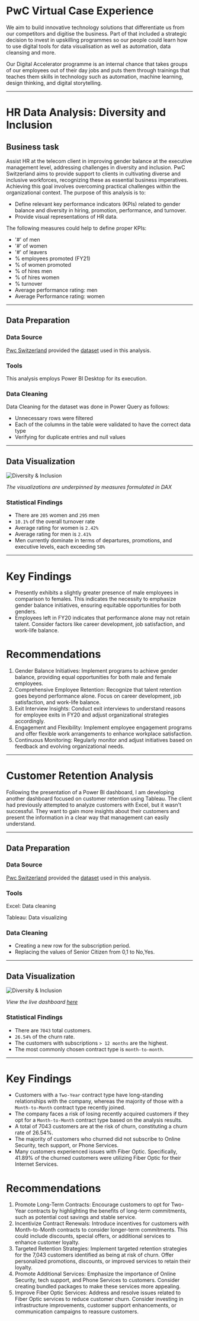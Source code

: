 # PwC Virtual Case Experience
We aim to build innovative technology solutions that differentiate us from our competitors and digitise the business. Part of that included a strategic decision to invest in upskilling programmes so our people could learn how to use digital tools for data visualisation as well as automation, data cleansing and more.

Our Digital Accelerator programme is an internal chance that takes groups of our employees out of their day jobs and puts them through trainings that teaches them skills in technology such as automation, machine learning, design thinking, and digital storytelling.

---
# HR Data Analysis: Diversity and Inclusion

## Business task
Assist HR at the telecom client in improving gender balance at the executive management level, addressing challenges in diversity and inclusion. PwC Switzerland aims to provide support to clients in cultivating diverse and inclusive workforces, recognizing these as essential business imperatives. Achieving this goal involves overcoming practical challenges within the organizational context. The purpose of this analysis is to:
- Define relevant key performance indicators (KPIs) related to gender balance and diversity in hiring, promotion, performance, and turnover.
- Provide visual representations of HR data.

The following measures could help to define proper KPIs:
- '#' of men
- '#' of women
- '#' of leavers
- % employees promoted (FY21)
- % of women promoted
- % of hires men
- % of hires women
- % turnover 
- Average performance rating: men
- Average Performance rating: women

---

## Data Preparation

### Data Source

[Pwc Switzerland](https://www.pwc.ch/en/careers-with-pwc/students/virtual-case-experience.html) provided the [dataset](https://github.com/restianggr/Data-Analytics-Virtual-Case/blob/main/Diversity%20%26%20Inclusion/03%20Diversity-Inclusion-Dataset.xlsx) used in this analysis.


### Tools

This analysis employs Power BI Desktop for its execution.


### Data Cleaning

Data Cleaning for the dataset was done in Power Query as follows:
- Unnecessary rows were filtered
- Each of the columns in the table were validated to have the correct data type
- Verifying for duplicate entries and null values

---


## Data Visualization

![Diversity & Inclusion](Diversity%20%26%20Inclusion/Diversity%20%26%20Inclusion.png)

*The visualizations are underpinned by measures formulated in DAX*

### Statistical Findings

- There are ` 205 ` women and ` 295 ` men
- ` 10.1% ` of the overall turnover rate
- Average rating for women is ` 2.42% ` 
- Average rating for men is ` 2.41% `
- Men currently dominate in terms of departures, promotions, and executive levels, each exceeding ` 50% `

---

# Key Findings

- Presently exhibits a slightly greater presence of male employees in comparison to females. This indicates the necessity to emphasize gender balance initiatives, ensuring equitable opportunities for both genders.
- Employees left in FY20 indicates that performance alone may not retain talent. Consider factors like career development, job satisfaction, and work-life balance.

# Recommendations

1. Gender Balance Initiatives: Implement programs to achieve gender balance, providing equal opportunities for both male and female employees.
2. Comprehensive Employee Retention: Recognize that talent retention goes beyond performance alone. Focus on career development, job satisfaction, and work-life balance.
3. Exit Interview Insights: Conduct exit interviews to understand reasons for employee exits in FY20 and adjust organizational strategies accordingly.
4. Engagement and Flexibility: Implement employee engagement programs and offer flexible work arrangements to enhance workplace satisfaction.
5. Continuous Monitoring: Regularly monitor and adjust initiatives based on feedback and evolving organizational needs.
   
---

# Customer Retention Analysis
Following the presentation of a Power BI dashboard, I am developing another dashboard focused on customer retention using Tableau. The client had previously attempted to analyze customers with Excel, but it wasn't successful. They want to gain more insights about their customers and present the information in a clear way that management can easily understand.

---

## Data Preparation

### Data Source

[Pwc Switzerland](https://www.pwc.ch/en/careers-with-pwc/students/virtual-case-experience.html) provided the [dataset](https://github.com/restianggr/Data-Analytics-Virtual-Case/blob/main/Customer%20Retention/02%20Churn-Dataset%20(1).xlsx) used in this analysis.


### Tools

Excel: Data cleaning

Tableau: Data visualizing

### Data Cleaning

- Creating a new row for the subscription period.
- Replacing the values of Senior Citizen from 0,1 to No,Yes.

---

## Data Visualization

![Diversity & Inclusion](https://github.com/restianggr/Data-Analytics-Virtual-Case/blob/main/Customer%20Retention/Dashboard%201%20(1).png)

*View the live dashboard [here](https://public.tableau.com/views/CustomerRetention_17059060782300/Dashboard1?:language=en-US&:display_count=n&:origin=viz_share_link)*

### Statistical Findings

- There are ` 7043 ` total customers.
- ` 26.54% ` of the churn rate.
- The customers with subscriptions  `> 12 months` are the highest.
- The most commonly chosen contract type is ` month-to-month `.
  
---

# Key Findings

- Customers with a ` Two-Year ` contract type have long-standing relationships with the company, whereas the majority of those with a ` Month-to-Month ` contract type recently joined.
- The company faces a risk of losing recently acquired customers if they opt for a ` Month-to-Month ` contract type based on the analysis results.
- A total of 7043 customers are at the risk of churn, constituting a churn rate of 26.54%.
- The majority of customers who churned did not subscribe to Online Security, tech support, or Phone Services.
- Many customers experienced issues with Fiber Optic. Specifically, 41.89% of the churned customers were utilizing Fiber Optic for their Internet Services.

# Recommendations

1. Promote Long-Term Contracts: Encourage customers to opt for Two-Year contracts by highlighting the benefits of long-term commitments, such as potential cost savings and stable service.
2. Incentivize Contract Renewals: Introduce incentives for customers with Month-to-Month contracts to consider longer-term commitments. This could include discounts, special offers, or additional services to enhance customer loyalty.
3. Targeted Retention Strategies: Implement targeted retention strategies for the 7,043 customers identified as being at risk of churn. Offer personalized promotions, discounts, or improved services to retain their loyalty.
4. Promote Additional Services: Emphasize the importance of Online Security, tech support, and Phone Services to customers. Consider creating bundled packages to make these services more appealing.
5. Improve Fiber Optic Services: Address and resolve issues related to Fiber Optic services to reduce customer churn. Consider investing in infrastructure improvements, customer support enhancements, or communication campaigns to reassure customers.
